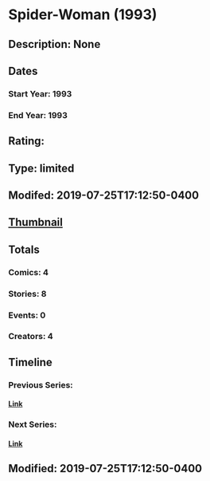 # Spider-Woman (1993)
## Description: None
## Dates
### Start Year: 1993
### End Year: 1993
## Rating: 
## Type: limited
## Modifed: 2019-07-25T17:12:50-0400
## [Thumbnail](http://i.annihil.us/u/prod/marvel/i/mg/3/a0/5d3a1b4968428.jpg)
## Totals
### Comics: 4
### Stories: 8
### Events: 0
### Creators: 4
## Timeline
### Previous Series: 
#### [Link]()
### Next Series: 
#### [Link]()
## Modified: 2019-07-25T17:12:50-0400